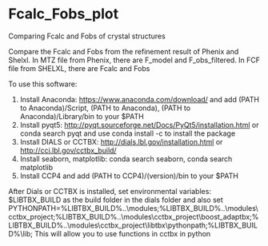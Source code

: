# Fcalc_Fobs_plot
Comparing Fcalc and Fobs of crystal structures

Compare the Fcalc and Fobs from the refinement result of Phenix and Shelxl. In MTZ file from Phenix, there are F_model and F_obs_filtered. In FCF file from SHELXL, there are Fcalc and Fobs

To use this software:
1. Install Anaconda: https://www.anaconda.com/download/ and add (PATH to Anaconda)/Script, (PATH to Anaconda), (PATH to Anaconda)/Library/bin to your $PATH
2. Install pyqt5: http://pyqt.sourceforge.net/Docs/PyQt5/installation.html or conda search pyqt and use conda install -c to install the package
3. Install DIALS or CCTBX: http://dials.lbl.gov/installation.html or http://cci.lbl.gov/cctbx_build/
4. Install seaborn, matplotlib: conda search seaborn, conda search matplotlib
5. Install CCP4 and add (PATH to CCP4)/(version)/bin to your $PATH

After Dials or CCTBX is installed, set environmental variables:
$LIBTBX_BUILD as the build folder in the dials folder and also set
PYTHONPATH=%LIBTBX_BUILD%\..\modules;%LIBTBX_BUILD%\..\modules\cctbx_project;%LIBTBX_BUILD%\..\modules\cctbx_project\boost_adaptbx;%LIBTBX_BUILD%\..\modules\cctbx_project\libtbx\pythonpath;%LIBTBX_BUILD%\lib;
This will allow you to use functions in cctbx in python